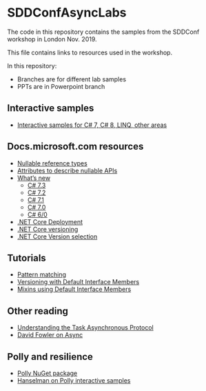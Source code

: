 # SDDConfAsyncLabs

The code in this repository contains the samples from the SDDConf workshop in London Nov. 2019.

This file contains links to resources used in the workshop.

In this repository:

- Branches are for different lab samples
- PPTs are in Powerpoint branch

## Interactive samples

- [Interactive samples for C# 7, C# 8, LINQ, other areas](https://github.com/dotnet/try-samples)

## Docs.microsoft.com resources

- [Nullable reference types](https://docs.microsoft.com/dotnet/csharp/nullable-references)
- [Attributes to describe nullable APIs](https://docs.microsoft.com/dotnet/csharp/nullable-attributes)
- [What’s new](https://docs.microsoft.com/dotnet/csharp/whats-new/csharp-8)
  - [C# 7.3](https://docs.microsoft.com/dotnet/csharp/whats-new/csharp-7-3)
  - [C# 7.2](https://docs.microsoft.com/dotnet/csharp/whats-new/csharp-7-2)
  - [C# 7.1](https://docs.microsoft.com/dotnet/csharp/whats-new/csharp-7-1)
  - [C# 7.0](https://docs.microsoft.com/dotnet/csharp/whats-new/csharp-7)
  - [C# 6/0](https://docs.microsoft.com/dotnet/csharp/whats-new/csharp-6)
- [.NET Core Deployment](https://docs.microsoft.com/dotnet/core/deploying/)
- [.NET Core versioning](https://docs.microsoft.com/dotnet/core/versions/)
- [.NET Core Version selection](https://docs.microsoft.com/dotnet/core/versions/selection)

## Tutorials

- [Pattern matching](https://docs.microsoft.com/dotnet/csharp/tutorials/pattern-matching)
- [Versioning with Default Interface Members](https://docs.microsoft.com/dotnet/csharp/tutorials/default-interface-methods-versions)
- [Mixins using Default Interface Members](https://docs.microsoft.com/dotnet/csharp/tutorials/mixins-with-default-interface-methods)

## Other reading

- [Understanding the Task Asynchronous Protocol](https://docs.microsoft.com/dotnet/standard/asynchronous-programming-patterns/consuming-the-task-based-asynchronous-pattern)
- [David Fowler on Async](https://github.com/davidfowl/AspNetCoreDiagnosticScenarios)

## Polly and resilience

- [Polly NuGet package](https://www.nuget.org/packages/Polly)
- [Hanselman on Polly interactive samples](https://www.hanselman.com/blog/CreateExceptionalInteractiveDocumentationWithTryNETThePollyNuGetLibraryDid.aspx)
